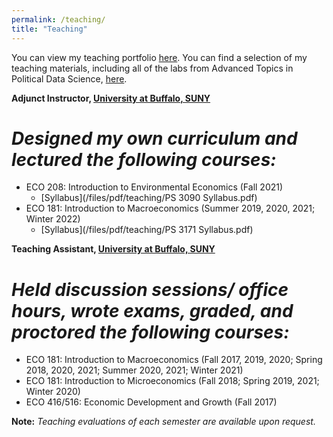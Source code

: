 ```yaml
---
permalink: /teaching/
title: "Teaching"
---
```


You can view my teaching portfolio [here](/files/pdf/teaching/Portfolio.pdf).
You can find a selection of my teaching materials, including all of the labs
from Advanced Topics in Political Data Science, [here](/teaching-materials).

**Adjunct Instructor, [University at Buffalo, SUNY](https://arts-sciences.buffalo.edu/economics.html)**
# *Designed my own curriculum and lectured the following courses:*
- ECO 208: Introduction to Environmental Economics (Fall 2021)
    - [Syllabus](/files/pdf/teaching/PS 3090 Syllabus.pdf)
- ECO 181: Introduction to Macroeconomics (Summer 2019, 2020, 2021; Winter 2022)
    - [Syllabus](/files/pdf/teaching/PS 3171 Syllabus.pdf)

**Teaching Assistant, [University at Buffalo, SUNY](https://arts-sciences.buffalo.edu/economics.html)** 
# *Held discussion sessions/ office hours, wrote exams, graded, and proctored the following courses:*
- ECO 181: Introduction to Macroeconomics (Fall 2017, 2019, 2020; Spring 2018, 2020, 2021; Summer 2020, 2021; Winter 2021)
- ECO 181: Introduction to Microeconomics (Fall 2018; Spring 2019, 2021; Winter 2020)
- ECO 416/516: Economic Development and Growth (Fall 2017)

**Note:** *Teaching evaluations of each semester are available upon request.*

